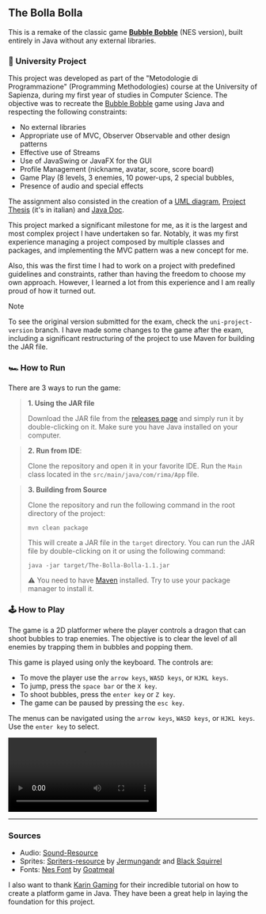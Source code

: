 ## The Bolla Bolla

This is a remake of the classic game [**Bubble Bobble**](https://en.wikipedia.org/wiki/Bubble_Bobble_(video_game)) (NES version), built entirely in Java without any external libraries. 

### 🏫 University Project

This project was developed as part of the "Metodologie di Programmazione" (Programming Methodologies) course at the University of Sapienza, during my first year of studies in Computer Science. The objective was to recreate the [Bubble Bobble](https://en.wikipedia.org/wiki/Bubble_Bobble_(video_game)) game using Java and respecting the following constraints:
- No external libraries
- Appropriate use of MVC, Observer Observable and other design patterns
- Effective use of Streams
- Use of JavaSwing or JavaFX for the GUI
- Profile Management (nickname, avatar, score, score board)
- Game Play (8 levels, 3 enemies, 10 power-ups, 2 special bubbles, 
- Presence of audio and special effects

The assignment also consisted in the creation of a [UML diagram](docs/UML.pdf), [Project Thesis](docs/relazione.pdf) (it's in italian) and [Java Doc](https://rimaout.github.io/The-Bolla-Bolla/).

This project marked a significant milestone for me, as it is the largest and most complex project I have undertaken so far. Notably, it was my first experience managing a project composed by multiple classes and packages, and implementing the MVC pattern was a new concept for me. 

Also, this was the first time I had to work on a project with predefined guidelines and constraints, rather than having the freedom to choose my own approach. However, I learned a lot from this experience and I am really proud of how it turned out.

> [!NOTE]
> To see the original version submitted for the exam, check the `uni-project-version` branch. I have made some changes to the game after the exam, including a significant restructuring of the project to use Maven for building the JAR file.

### 🏎️ How to Run

There are 3 ways to run the game:

>**1. Using the JAR file**
>
>Download the JAR file from the [releases page](https://github.com/rimaout/The-Bolla-Bolla/releases) and simply run it by double-clicking on it. Make sure you have Java installed on your computer.

>**2. Run from IDE**:
>
> Clone the repository and open it in your favorite IDE. Run the `Main` class located in the `src/main/java/com/rima/App` file.


>**3. Building from Source** 
>
>Clone the repository and run the following command in the root directory of the project:
>   
>```shell
>mvn clean package
>```
>
>This will create a JAR file in the `target` directory. You can run the JAR file by double-clicking on it or using the following command:
>```shell
>java -jar target/The-Bolla-Bolla-1.1.jar
>```
>
>⚠️ You need to have [Maven](https://maven.apache.org/) installed. Try to use your package manager to install it.

### 🕹️ How to Play

The game is a 2D platformer where the player controls a dragon that can shoot bubbles to trap enemies. The objective is to clear the level of all enemies by trapping them in bubbles and popping them.

This game is played using only the keyboard. The controls are:
- To move the player use the `arrow keys`, `WASD keys`, or `HJKL keys`.
- To jump, press the `space bar` or the `X key`.
- To shoot bubbles, press the `enter key` or `Z key`.
- The game can be paused by pressing the `esc key`.

The menus can be navigated using the `arrow keys`, `WASD keys`, or `HJKL keys`. Use the `enter key` to select.

<video src='https://github.com/user-attachments/assets/1145273f-07bd-4c0a-91e2-df467fba263e'> </video>

---

### Sources
- Audio: [Sound-Resource](https://www.sounds-resource.com/nes/bubblebobble/sound/3719/)
- Sprites: [Spriters-resource](https://www.spriters-resource.com/nes/bublbobl/sheet/70239/) by [Jermungandr](https://www.spriters-resource.com/submitter/Jermungandr/) and [Black Squirrel](https://www.spriters-resource.com/submitter/Black+Squirrel/)
- Fonts: [Nes Font](https://fontstruct.com/fontstructions/show/406653/nintendo_nes_font) by [Goatmeal](https://fontstruct.com/fontstructors/140159/goatmeal)

I also want to thank [Karin Gaming](https://youtube.com/playlist?list=PL4rzdwizLaxYmltJQRjq18a9gsSyEQQ-0&feature=shared) for their incredible tutorial on how to create a platform game in Java. They have been a great help in laying the foundation for this project.